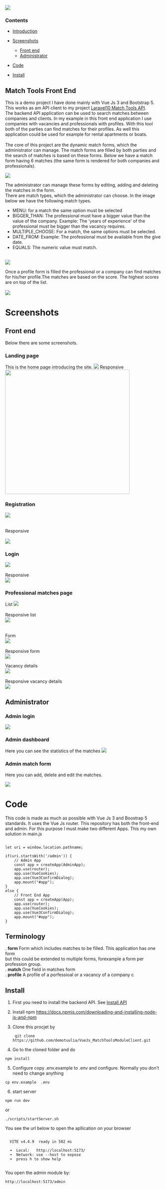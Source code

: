 <img src="documents/img/logoBlue.png">

###  Contents

* [Introduction](#intro-sectionn)
* [Screenshots](#screenshots-section)
    * [Front end](#screenshots-section-front-end)
    * [Administrator](#screenshots-section-admin)
  
* [Code](#code-section)

* [Install](#install-section)
<a name='intro-section'></a>
## Match Tools Front End 

This is a demo project I have done mainly with Vue Js 3 and Bootstrap 5.
This works as am API client to my project 
[Laravel10 Match Tools API](https://github.com/demotuulia/Laravel10_MatchToolsModule#readme).\
 The backend API application can be used to search matches between companies and clients.
In my example in this front end application  I  use companies with vacancies and professionals 
with profiles.
With this tool both of the parties can find matches for their profiles.
As well this application could be used for example for rental apartments or boats.\
\
The core of this project are the dynamic match forms, which the administrator can manage. 
The match forms
are filled by both parties and the search of matches is based on these forms.
Below we have a match form having 6 matches (the same form is rendered for both companies 
and professionals).

<img src="documents/img/05_professional_form.png">

The administrator can manage these forms by editing,  adding and deleting the matches 
in the form.\
There are match types, which the administrator can choose. In the image below we have the following
match types.
  * MENU: for a match the  same option must be selected
  * BIGGER_THAN: The professional must have a bigger value than the value of the
     company. Example: The 'years of experience' of the professional must be bigger than
    the vacancy requires.
  * MULTIPLE_CHOOSE: For a match, the same options must be selected.
  * DATE_FROM: Example: The professional must be available from the give date.
  * EQUALS: The numeric value must match.
  
\
<img src="documents/img/22_admin_form.png">

Once a profile form is filled the professional or a company can find matches
for his/her profile.The matches are based on the score. The highest scores are on top of the list.\
\
<img src="documents/img/04_professional_matches.png">

<a name='screenshots-section'></a>
# Screenshots
<a name='screenshots-section-front-end'></a>
## Front end

Below there are some screenshots.

### Landing page
This is the home page introducing the site.
<img src="documents/img/01_landing.png" >
Responsive\
<img src="documents/img/01_landing_r.png" width="400">

### Registration

<img src="documents/img/02_register.png">\
\
\
Responsive\
\
<img src="documents/img/02_register_r.png">

### Login

<img src="documents/img/03_login.png">\
\
Responsive\
<img src="documents/img/03_login_r.png">


### Professional matches page
List
<img src="documents/img/04_professional_matches.png">\
\
Responsive list\
<img src="documents/img/04_professional_matches_r.png">\
\
\
Form\
<img src="documents/img/05_professional_form.png">\
\
Responsive form\
<img src="documents/img/05_professional_form_r.png">

Vacancy details\
<img src="documents/img/06_vacancy_details.png">\
\
Responsive vacancy details\
<img src="documents/img/06_vacancy_details_r.png">

<a name='screenshots-section-admin'></a>
## Administrator
### Admin login

<img src="documents/img/20_admin_login.png">

### Admin dashboard
Here you can see the statistics of the matches
<img src="documents/img/21_admin_dashboard.png">


### Admin match form
Here you can add, delete and edit the matches.


<img src="documents/img/22_admin_form.png">


<a name='code-section'></a>
# Code

This code is made as much as possible with Vue Js 3 and Boostrap 5 standards. It uses the Vue Js router.
This repository has both the front-end and admin. For this purpose
I must make two different Apps. This my own solution in main.js

```

let uri = window.location.pathname;

if(uri.startsWith('/admin')) {
    // Admin App
    const app = createApp(AdminApp);
    app.use(router);
    app.use(VueCookies);
    app.use(Vue3ConfirmDialog);
    app.mount("#app");
}
else {
    // Front End App
    const app = createApp(App);
    app.use(router);
    app.use(VueCookies);
    app.use(Vue3ConfirmDialog);
    app.mount("#app");
}
```


## Terminology
. <b>form</b> Form which includes matches to be filled. This application has one form\
but this could be extended to multiple forms, forexample a form per profession group.\
. <b>match</b> One field in matches form\
. <b>profile</b> A profile of a porfessioal or a vacancy of a company
c

<a name='install-section'></a>
## Install

1) First you need to install the backend API. See
   [Install API](https://github.com/demotuulia/Laravel10_MatchToolsModule#install-section)

3) Install npm
 https://docs.npmjs.com/downloading-and-installing-node-js-and-npm

4) Clone this procjet by


   ``` git clone https://github.com/demotuulia/VueJs_MatchToolsModuleClient.git```


5) Go to the cloned folder and do
```
npm install
```
5) Configure
copy .env.example to .env and configure. Normally you don't need to change anything

```
cp env.example  .env 
```
6) start server
```
npm run dev
```
or
```
./scripts/startServer.sh
```

You see the url below to open the apllication on your browser
```

  VITE v4.4.9  ready in 502 ms

  ➜  Local:   http://localhost:5173/
  ➜  Network: use --host to expose
  ➜  press h to show help


```
You open the admin module
by:
```
http://localhost:5173/admin
```
